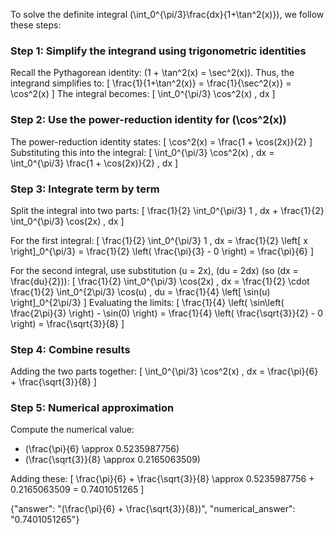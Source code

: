 

To solve the definite integral \(\int_0^{\pi/3}\frac{dx}{1+\tan^2(x)}\), we follow these steps:

### Step 1: Simplify the integrand using trigonometric identities
Recall the Pythagorean identity: \(1 + \tan^2(x) = \sec^2(x)\). Thus, the integrand simplifies to:
\[
\frac{1}{1+\tan^2(x)} = \frac{1}{\sec^2(x)} = \cos^2(x)
\]
The integral becomes:
\[
\int_0^{\pi/3} \cos^2(x) \, dx
\]

### Step 2: Use the power-reduction identity for \(\cos^2(x)\)
The power-reduction identity states:
\[
\cos^2(x) = \frac{1 + \cos(2x)}{2}
\]
Substituting this into the integral:
\[
\int_0^{\pi/3} \cos^2(x) \, dx = \int_0^{\pi/3} \frac{1 + \cos(2x)}{2} \, dx
\]

### Step 3: Integrate term by term
Split the integral into two parts:
\[
\frac{1}{2} \int_0^{\pi/3} 1 \, dx + \frac{1}{2} \int_0^{\pi/3} \cos(2x) \, dx
\]

For the first integral:
\[
\frac{1}{2} \int_0^{\pi/3} 1 \, dx = \frac{1}{2} \left[ x \right]_0^{\pi/3} = \frac{1}{2} \left( \frac{\pi}{3} - 0 \right) = \frac{\pi}{6}
\]

For the second integral, use substitution \(u = 2x\), \(du = 2dx\) (so \(dx = \frac{du}{2}\)):
\[
\frac{1}{2} \int_0^{\pi/3} \cos(2x) \, dx = \frac{1}{2} \cdot \frac{1}{2} \int_0^{2\pi/3} \cos(u) \, du = \frac{1}{4} \left[ \sin(u) \right]_0^{2\pi/3}
\]
Evaluating the limits:
\[
\frac{1}{4} \left( \sin\left( \frac{2\pi}{3} \right) - \sin(0) \right) = \frac{1}{4} \left( \frac{\sqrt{3}}{2} - 0 \right) = \frac{\sqrt{3}}{8}
\]

### Step 4: Combine results
Adding the two parts together:
\[
\int_0^{\pi/3} \cos^2(x) \, dx = \frac{\pi}{6} + \frac{\sqrt{3}}{8}
\]

### Step 5: Numerical approximation
Compute the numerical value:
- \(\frac{\pi}{6} \approx 0.5235987756\)
- \(\frac{\sqrt{3}}{8} \approx 0.2165063509\)

Adding these:
\[
\frac{\pi}{6} + \frac{\sqrt{3}}{8} \approx 0.5235987756 + 0.2165063509 = 0.7401051265
\]

{"answer": "\(\frac{\pi}{6} + \frac{\sqrt{3}}{8}\)", "numerical_answer": "0.7401051265"}